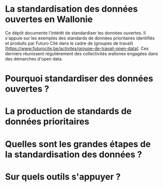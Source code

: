 # La standardisation des données ouvertes en Wallonie

Ce dépôt documente l'intérêt de standardiser les données ouvertes. Il s'appuie sur les exemples des standards de données prioritaires identifiés et produits par Futuro Cité dans le cadre de (groupes de travail)[https://www.futurocite.be/activites/groupe-de-travail-open-data]. Ces derniers réunissent régulièrement des collectivités wallones engagées dans des démarches d'open data. 

# Pourquoi standardiser des données ouvertes ? 

# La production de standards de données prioritaires  

# Quelles sont les grandes étapes de la standardisation des données ? 

# Sur quels outils s'appuyer ? 
